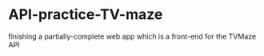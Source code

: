# API-practice-TV-maze
finishing a partially-complete web app which is a front-end for the TVMaze API

